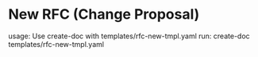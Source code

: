 # New RFC (Change Proposal)

usage: Use create-doc with templates/rfc-new-tmpl.yaml
run: create-doc templates/rfc-new-tmpl.yaml
